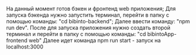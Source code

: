 На данный момент готов бэкен и фронтенд web приложения;
Для запуска бэкенда нужно запустить терминал, перейти в папку с помощью команды: "cd bibinto-backend";
Далее ввести команду: "npm run dev". 
После для запуска приложения нужно создать второй терминал и перейти в папку с помощью команды: "cd bibintoApp-frontend web"
Далее идет команда npm run start - запуск на localhost:3000

